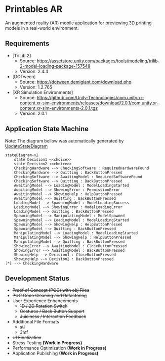 # Printables AR

An augmented reality (AR) mobile application for previewing 3D printing models in a real-world environment.

## Requirements

- [TriLib 2]
    - Source: https://assetstore.unity.com/packages/tools/modeling/trilib-2-model-loading-package-157548
    - Version: 2.4.4
- [DOTween]
    - Source: https://dotween.demigiant.com/download.php
    - Version: 1.2.765
- [XR Simulation Environments]
    - Source: https://github.com/Unity-Technologies/com.unity.xr-content.xr-sim-environments/releases/download/2.0.1/com.unity.xr-content.xr-sim-environments-2.0.1.tgz
    - Version: 2.0.1

## Application State Machine
Note: The diagram bellow was automatically generated by [UpdateStateDiagram](./Tools/)
```mermaid
stateDiagram-v2
	state Decision1 <<choice>>
	state Decision2 <<choice>>
	CheckingHardware --> CheckingSoftware : RequiredHardwareFound
	CheckingHardware --> Quitting : BackButtonPressed
	CheckingSoftware --> AwaitingModel : RequiredSoftwareFound
	CheckingSoftware --> Quitting : BackButtonPressed
	AwaitingModel --> LoadingModel : ModelLoadingStarted
	AwaitingModel --> ShowingError : PermissionError
	AwaitingModel --> ShowingHelp : HelpButtonPressed
	AwaitingModel --> Quitting : BackButtonPressed
	LoadingModel --> SpawningModel : ModelLoadingSuccess
	LoadingModel --> ShowingError : ModelLoadingError
	LoadingModel --> Quitting : BackButtonPressed
	SpawningModel --> ManipulatingModel : ModelSpawned
	SpawningModel --> LoadingModel : ModelLoadingStarted
	SpawningModel --> ShowingHelp : HelpButtonPressed
	SpawningModel --> Quitting : BackButtonPressed
	ManipulatingModel --> LoadingModel : ModelLoadingStarted
	ManipulatingModel --> ShowingHelp : HelpButtonPressed
	ManipulatingModel --> Quitting : BackButtonPressed
	ShowingError --> AwaitingModel : CloseButtonPressed
	ShowingError --> AwaitingModel : BackButtonPressed
	ShowingHelp --> Decision1 : CloseButtonPressed
	ShowingHelp --> Decision2 : BackButtonPressed
[*] --> CheckingHardware
```

## Development Status

- ~~Proof of Concept (POC) with obj Files~~
- ~~POC Code Cleaning and Refactoring~~
- ~~User Experience Enhancements~~
    - ~~1D / 2D Rotation Switch~~
    - ~~Gestures / Back Button Support~~
    - ~~Juiciness / Interaction Feedback~~
- Additional File Formats
    - ~~stl~~
    - 3mf
- ~~UI Finalization~~
- Stress Testing **(Work in Progress)**
- Performance Optimization **(Work in Progress)**
- Application Publishing **(Work in Progress)**
